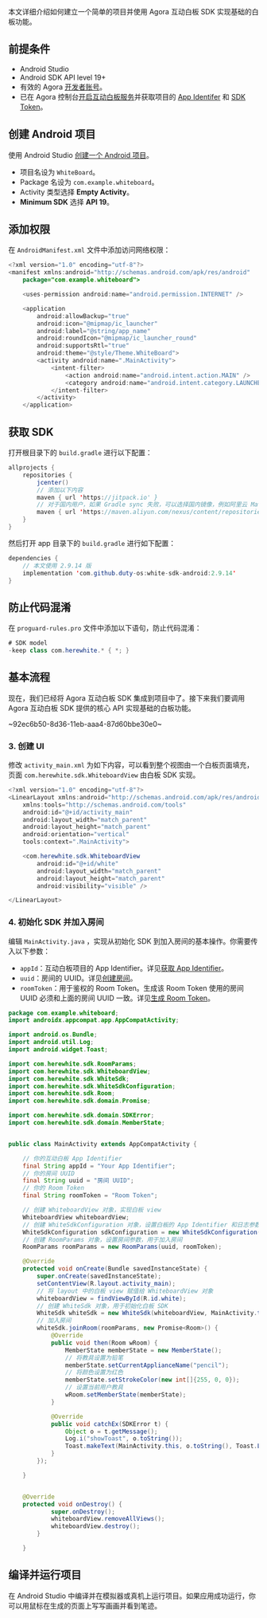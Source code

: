 本文详细介绍如何建立一个简单的项目并使用 Agora 互动白板 SDK 实现基础的白板功能。

## 前提条件

- Android Studio
- Android SDK API level 19+
- 有效的 Agora [开发者账号](https://docs.agora.io/cn/AgoraPlatform/sign_in_and_sign_up)。
- 已在 Agora 控制台[开启互动白板服务](/cn/whiteboard/enable_whiteboard)并获取项目的 [App Identifer](https://docs-preprod.agora.io/cn/whiteboard/enable_whiteboard?platform=Android#获取-app-identifier) 和 [SDK Token](https://docs-preprod.agora.io/cn/whiteboard/enable_whiteboard?platform=Android#获取-sdk-token)。

## 创建 Android 项目

使用 Android Studio [创建一个 Android 项目](https://developer.android.google.cn/studio/projects/create-project)。

- 项目名设为 `WhiteBoard`。
- Package 名设为 `com.example.whiteboard`。
- Activity 类型选择 **Empty Activity**。
- **Minimum SDK** 选择 **API 19**。

## 添加权限

在 `AndroidManifest.xml` 文件中添加访问网络权限：

```java
<?xml version="1.0" encoding="utf-8"?>
<manifest xmlns:android="http://schemas.android.com/apk/res/android"
    package="com.example.whiteboard">

    <uses-permission android:name="android.permission.INTERNET" />

    <application
        android:allowBackup="true"
        android:icon="@mipmap/ic_launcher"
        android:label="@string/app_name"
        android:roundIcon="@mipmap/ic_launcher_round"
        android:supportsRtl="true"
        android:theme="@style/Theme.WhiteBoard">
        <activity android:name=".MainActivity">
            <intent-filter>
                <action android:name="android.intent.action.MAIN" />
                <category android:name="android.intent.category.LAUNCHER" />
            </intent-filter>
        </activity>
    </application>
```

## 获取 SDK

打开根目录下的 `build.gradle` 进行以下配置：

```java
allprojects {
    repositories {
        jcenter()
        // 添加以下内容
        maven { url 'https://jitpack.io' }
        // 对于国内用户，如果 Gradle sync 失败，可以选择国内镜像，例如阿里云 Maven 镜像
        maven { url 'https://maven.aliyun.com/nexus/content/repositories/releases/'}
    }
}
```

然后打开 app 目录下的 `build.gradle` 进行如下配置：

```java
dependencies {
    // 本文使用 2.9.14 版
    implementation 'com.github.duty-os:white-sdk-android:2.9.14'
}
```

## 防止代码混淆

在 `proguard-rules.pro` 文件中添加以下语句，防止代码混淆：

```java
# SDK model
-keep class com.herewhite.* { *; }
```

## 基本流程

现在，我们已经将 Agora 互动白板 SDK 集成到项目中了。接下来我们要调用 Agora 互动白板 SDK 提供的核心 API 实现基础的白板功能。

~92ec6b50-8d36-11eb-aaa4-87d60bbe30e0~

### 3. 创建 UI

修改 `activity_main.xml` 为如下内容，可以看到整个视图由一个白板页面填充，页面 `com.herewhite.sdk.WhiteboardView` 由白板 SDK 实现。

```java
<?xml version="1.0" encoding="utf-8"?>
<LinearLayout xmlns:android="http://schemas.android.com/apk/res/android"
    xmlns:tools="http://schemas.android.com/tools"
    android:id="@+id/activity_main"
    android:layout_width="match_parent"
    android:layout_height="match_parent"
    android:orientation="vertical"
    tools:context=".MainActivity">

    <com.herewhite.sdk.WhiteboardView
        android:id="@+id/white"
        android:layout_width="match_parent"
        android:layout_height="match_parent"
        android:visibility="visible" />

</LinearLayout>
```

### 4. 初始化 SDK 并加入房间

编辑 `MainActivity.java` ，实现从初始化 SDK 到加入房间的基本操作。你需要传入以下参数：

- `appId`：互动白板项目的 App Identifier。详见[获取 App Identifier](https://docs-preprod.agora.io/cn/whiteboard/enable_whiteboard?platform=Android#获取-app-identifier)。
- `uuid`：房间的 UUID。详见[创建房间](/cn/whiteboard/join_whiteboard_room_android?platform=Android&versionId=fad8ce60-8f8f-11eb-9291-873e8e47bde0#1-创建房间)。
- `roomToken`：用于鉴权的 Room Token。生成该 Room Token 使用的房间 UUID 必须和上面的房间 UUID 一致。详见[生成 Room Token](/cn/whiteboard/join_whiteboard_room_android?platform=Android&versionId=fad8ce60-8f8f-11eb-9291-873e8e47bde0#2-生成-room-token)。

```java
package com.example.whiteboard;
import androidx.appcompat.app.AppCompatActivity;

import android.os.Bundle;
import android.util.Log;
import android.widget.Toast;

import com.herewhite.sdk.RoomParams;
import com.herewhite.sdk.WhiteboardView;
import com.herewhite.sdk.WhiteSdk;
import com.herewhite.sdk.WhiteSdkConfiguration;
import com.herewhite.sdk.Room;
import com.herewhite.sdk.domain.Promise;

import com.herewhite.sdk.domain.SDKError;
import com.herewhite.sdk.domain.MemberState;


public class MainActivity extends AppCompatActivity {

    // 你的互动白板 App Identifier
    final String appId = "Your App Identifier";
    // 你的房间 UUID
    final String uuid = "房间 UUID";
    // 你的 Room Token
    final String roomToken = "Room Token";

    // 创建 WhiteboardView 对象，实现白板 view
    WhiteboardView whiteboardView;
    // 创建 WhiteSdkConfiguration 对象，设置白板的 App Identifier 和日志参数
    WhiteSdkConfiguration sdkConfiguration = new WhiteSdkConfiguration(appId, true);
    // 创建 RoomParams 对象，设置房间参数，用于加入房间
    RoomParams roomParams = new RoomParams(uuid, roomToken);

    @Override
    protected void onCreate(Bundle savedInstanceState) {
        super.onCreate(savedInstanceState);
        setContentView(R.layout.activity_main);
        // 将 layout 中的白板 view 赋值给 WhiteboardView 对象
        whiteboardView = findViewById(R.id.white);
        // 创建 WhiteSdk 对象，用于初始化白板 SDK
        WhiteSdk whiteSdk = new WhiteSdk(whiteboardView, MainActivity.this, sdkConfiguration);
        // 加入房间
        whiteSdk.joinRoom(roomParams, new Promise<Room>() {
            @Override
            public void then(Room wRoom) {
                MemberState memberState = new MemberState();
                // 将教具设置为铅笔
                memberState.setCurrentApplianceName("pencil");
                // 将颜色设置为红色
                memberState.setStrokeColor(new int[]{255, 0, 0});
                // 设置当前用户教具
                wRoom.setMemberState(memberState);
            }

            @Override
            public void catchEx(SDKError t) {
                Object o = t.getMessage();
                Log.i("showToast", o.toString());
                Toast.makeText(MainActivity.this, o.toString(), Toast.LENGTH_SHORT).show();
            }
        });

    }


    @Override
    protected void onDestroy() {
            super.onDestroy();
            whiteboardView.removeAllViews();
            whiteboardView.destroy();
        }

    }
```

## 编译并运行项目

在 Android Studio 中编译并在模拟器或真机上运行项目。如果应用成功运行，你可以用鼠标在生成的页面上写写画画并看到笔迹。

